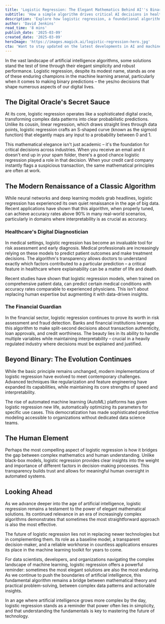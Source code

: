 ```yaml
---
title: 'Logistic Regression: The Elegant Mathematics Behind AI''s Binary Decision-Making'
subtitle: 'How a simple algorithm drives critical AI decisions in healthcare and finance'
description: 'Explore how logistic regression, a foundational algorithm in machine learning, continues to drive critical AI decisions across healthcare, finance, and technology. Despite its simple elegance, this mathematical model proves that sometimes the most straightforward solutions are the most powerful.'
author: 'David Jenkins'
read_time: '8 mins'
publish_date: '2025-03-09'
created_date: '2025-03-09'
heroImage: 'https://images.magick.ai/logistic-regression-hero.jpg'
cta: 'Want to stay updated on the latest developments in AI and machine learning? Follow us on LinkedIn for more insights into how elegant algorithms like logistic regression are shaping the future of technology.'
---
```


In the vast landscape of artificial intelligence algorithms, some solutions stand the test of time through their elegant simplicity and robust performance. Logistic regression, despite its modest name, stands as one of these enduring champions in the machine learning arsenal, particularly when it comes to making binary predictions – the yes/no decisions that shape numerous aspects of our digital lives.

## The Digital Oracle's Secret Sauce

At its core, logistic regression operates like a sophisticated digital oracle, transforming complex data patterns into clear probabilistic predictions. Unlike its cousin, linear regression, which draws straight lines through data points, logistic regression crafts an S-shaped curve (known as the sigmoid function) that elegantly maps any input to a probability between 0 and 1.

This mathematical elegance isn't just academic – it's the foundation for critical decisions across industries. When you receive an email and it doesn't end up in your spam folder, there's a good chance logistic regression played a role in that decision. When your credit card company instantly flags a suspicious transaction, the same mathematical principles are often at work.

## The Modern Renaissance of a Classic Algorithm

While neural networks and deep learning models grab headlines, logistic regression has experienced its own quiet renaissance in the age of big data. Recent applications have shown that this algorithm, when properly tuned, can achieve accuracy rates above 90% in many real-world scenarios, particularly in domains where interpretability is as crucial as accuracy.

### Healthcare's Digital Diagnostician

In medical settings, logistic regression has become an invaluable tool for risk assessment and early diagnosis. Medical professionals are increasingly relying on these models to predict patient outcomes and make treatment decisions. The algorithm's transparency allows doctors to understand exactly which factors contributed to a particular prediction – a critical feature in healthcare where explainability can be a matter of life and death.

Recent studies have shown that logistic regression models, when trained on comprehensive patient data, can predict certain medical conditions with accuracy rates comparable to experienced physicians. This isn't about replacing human expertise but augmenting it with data-driven insights.

### The Financial Guardian

In the financial sector, logistic regression continues to prove its worth in risk assessment and fraud detection. Banks and financial institutions leverage this algorithm to make split-second decisions about transaction authenticity, loan approvals, and credit worthiness. The beauty lies in its ability to handle multiple variables while maintaining interpretability – crucial in a heavily regulated industry where decisions must be explained and justified.

## Beyond Binary: The Evolution Continues

While the basic principle remains unchanged, modern implementations of logistic regression have evolved to meet contemporary challenges. Advanced techniques like regularization and feature engineering have expanded its capabilities, while maintaining its core strengths of speed and interpretability.

The rise of automated machine learning (AutoML) platforms has given logistic regression new life, automatically optimizing its parameters for specific use cases. This democratization has made sophisticated predictive modeling accessible to organizations without dedicated data science teams.

## The Human Element

Perhaps the most compelling aspect of logistic regression is how it bridges the gap between complex mathematics and human understanding. Unlike black-box models, logistic regression provides clear insights into the weight and importance of different factors in decision-making processes. This transparency builds trust and allows for meaningful human oversight in automated systems.

## Looking Ahead

As we advance deeper into the age of artificial intelligence, logistic regression remains a testament to the power of elegant mathematical solutions. Its continued relevance in an era of increasingly complex algorithms demonstrates that sometimes the most straightforward approach is also the most effective.

The future of logistic regression lies not in replacing newer technologies but in complementing them. Its role as a baseline model, a transparent decision-maker, and a reliable workhorse in countless applications ensures its place in the machine learning toolkit for years to come.

For data scientists, developers, and organizations navigating the complex landscape of machine learning, logistic regression offers a powerful reminder: sometimes the most elegant solutions are also the most enduring. As we continue to push the boundaries of artificial intelligence, this fundamental algorithm remains a bridge between mathematical theory and practical problem-solving, between complex data patterns and actionable insights.

In an age where artificial intelligence grows more complex by the day, logistic regression stands as a reminder that power often lies in simplicity, and that understanding the fundamentals is key to mastering the future of technology.